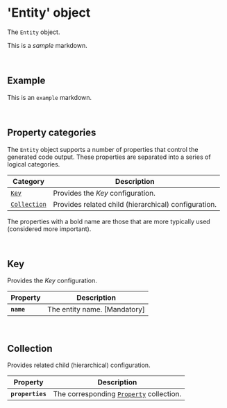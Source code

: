 # 'Entity' object

The `Entity` object.

This is a _sample_ markdown.

<br/>

## Example

This is an `example` markdown.

<br/>

## Property categories
The `Entity` object supports a number of properties that control the generated code output. These properties are separated into a series of logical categories.

Category | Description
-|-
[`Key`](#Key) | Provides the _Key_ configuration.
[`Collection`](#Collection) | Provides related child (hierarchical) configuration.

The properties with a bold name are those that are more typically used (considered more important).

<br/>

## Key
Provides the _Key_ configuration.

Property | Description
-|-
**`name`** | The entity name. [Mandatory]

<br/>

## Collection
Provides related child (hierarchical) configuration.

Property | Description
-|-
**`properties`** | The corresponding [`Property`](Property.md) collection.

